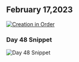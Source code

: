 ## February 17,2023

[![Creation in Order](https://raw.githubusercontent.com/linusjf/CIAY/main/February/jpgs/Day048.jpg)](https://youtu.be/TlDQZvujYa8 "Creation in Order")

### Day 48 Snippet

![Day 48 Snippet](https://raw.githubusercontent.com/linusjf/CIAY/refs/heads/main/February/jpgs/Day48Snippet.jpg)
